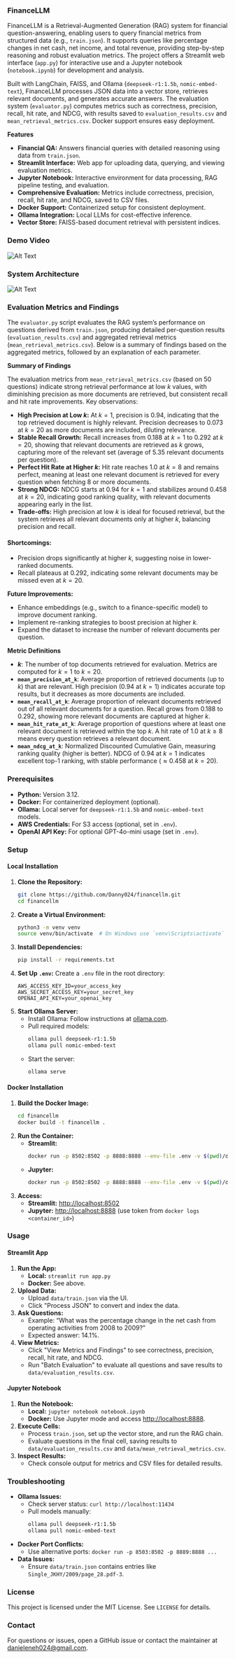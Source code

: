 ### FinanceLLM




FinanceLLM is a Retrieval-Augmented Generation (RAG) system for financial question-answering, enabling users to query financial metrics from structured data (e.g., `train.json`). It supports queries like percentage changes in net cash, net income, and total revenue, providing step-by-step reasoning and robust evaluation metrics. The project offers a Streamlit web interface (`app.py`) for interactive use and a Jupyter notebook (`notebook.ipynb`) for development and analysis.

Built with LangChain, FAISS, and Ollama (`deepseek-r1:1.5b`, `nomic-embed-text`), FinanceLLM processes JSON data into a vector store, retrieves relevant documents, and generates accurate answers. The evaluation system (`evaluator.py`) computes metrics such as correctness, precision, recall, hit rate, and NDCG, with results saved to `evaluation_results.csv` and `mean_retrieval_metrics.csv`. Docker support ensures easy deployment.



**Features**

* **Financial QA:** Answers financial queries with detailed reasoning using data from `train.json`.
* **Streamlit Interface:** Web app for uploading data, querying, and viewing evaluation metrics.
* **Jupyter Notebook:** Interactive environment for data processing, RAG pipeline testing, and evaluation.
* **Comprehensive Evaluation:** Metrics include correctness, precision, recall, hit rate, and NDCG, saved to CSV files.
* **Docker Support:** Containerized setup for consistent deployment.
* **Ollama Integration:** Local LLMs for cost-effective inference.
* **Vector Store:** FAISS-based document retrieval with persistent indices.

### Demo Video

![Alt Text](financellm.gif)


### System Architecture

![Alt Text](architecture.png)



### Evaluation Metrics and Findings

The `evaluator.py` script evaluates the RAG system’s performance on questions derived from `train.json`, producing detailed per-question results (`evaluation_results.csv`) and aggregated retrieval metrics (`mean_retrieval_metrics.csv`). Below is a summary of findings based on the aggregated metrics, followed by an explanation of each parameter.

**Summary of Findings**

The evaluation metrics from `mean_retrieval_metrics.csv` (based on 50 questions) indicate strong retrieval performance at low $k$ values, with diminishing precision as more documents are retrieved, but consistent recall and hit rate improvements. Key observations:

* **High Precision at Low $k$:** At $k=1$, precision is $0.94$, indicating that the top retrieved document is highly relevant. Precision decreases to $0.073$ at $k=20$ as more documents are included, diluting relevance.
* **Stable Recall Growth:** Recall increases from $0.188$ at $k=1$ to $0.292$ at $k=20$, showing that relevant documents are retrieved as $k$ grows, capturing more of the relevant set (average of $5.35$ relevant documents per question).
* **Perfect Hit Rate at Higher $k$:** Hit rate reaches $1.0$ at $k=8$ and remains perfect, meaning at least one relevant document is retrieved for every question when fetching 8 or more documents.
* **Strong NDCG:** NDCG starts at $0.94$ for $k=1$ and stabilizes around $0.458$ at $k=20$, indicating good ranking quality, with relevant documents appearing early in the list.
* **Trade-offs:** High precision at low $k$ is ideal for focused retrieval, but the system retrieves all relevant documents only at higher $k$, balancing precision and recall.

#### Shortcomings:

* Precision drops significantly at higher $k$, suggesting noise in lower-ranked documents.
* Recall plateaus at $0.292$, indicating some relevant documents may be missed even at $k=20$.

**Future Improvements:**

* Enhance embeddings (e.g., switch to a finance-specific model) to improve document ranking.
* Implement re-ranking strategies to boost precision at higher $k$.
* Expand the dataset to increase the number of relevant documents per question.

**Metric Definitions**

* **$k$**: The number of top documents retrieved for evaluation. Metrics are computed for $k=1$ to $k=20$.
* **`mean_precision_at_k`**: Average proportion of retrieved documents (up to $k$) that are relevant. High precision ($0.94$ at $k=1$) indicates accurate top results, but it decreases as more documents are included.
* **`mean_recall_at_k`**: Average proportion of relevant documents retrieved out of all relevant documents for a question. Recall grows from $0.188$ to $0.292$, showing more relevant documents are captured at higher $k$.
* **`mean_hit_rate_at_k`**: Average proportion of questions where at least one relevant document is retrieved within the top $k$. A hit rate of $1.0$ at $k \ge 8$ means every question retrieves a relevant document.
* **`mean_ndcg_at_k`**: Normalized Discounted Cumulative Gain, measuring ranking quality (higher is better). NDCG of $0.94$ at $k=1$ indicates excellent top-1 ranking, with stable performance ($\approx 0.458$ at $k=20$).

### Prerequisites

* **Python:** Version 3.12.
* **Docker:** For containerized deployment (optional).
* **Ollama:** Local server for `deepseek-r1:1.5b` and `nomic-embed-text` models.
* **AWS Credentials:** For S3 access (optional, set in `.env`).
* **OpenAI API Key:** For optional GPT-4o-mini usage (set in `.env`).

### Setup

#### Local Installation

1.  **Clone the Repository:**
    ```bash
    git clone https://github.com/Danny024/financellm.git
    cd financellm
    ```
2.  **Create a Virtual Environment:**
    ```bash
    python3 -m venv venv
    source venv/bin/activate  # On Windows use `venv\Scripts\activate`
    ```
3.  **Install Dependencies:**
    ```bash
    pip install -r requirements.txt
    ```
4.  **Set Up `.env`:**
    Create a `.env` file in the root directory:
    ```env
    AWS_ACCESS_KEY_ID=your_access_key
    AWS_SECRET_ACCESS_KEY=your_secret_key
    OPENAI_API_KEY=your_openai_key
    ```
5.  **Start Ollama Server:**
    * Install Ollama: Follow instructions at [ollama.com](https://ollama.com).
    * Pull required models:
        ```bash
        ollama pull deepseek-r1:1.5b
        ollama pull nomic-embed-text
        ```
    * Start the server:
        ```bash
        ollama serve
        ```

#### Docker Installation

1.  **Build the Docker Image:**
    ```bash
    cd financellm
    docker build -t financellm .
    ```
2.  **Run the Container:**
    * **Streamlit:**
        ```bash
        docker run -p 8502:8502 -p 8888:8888 --env-file .env -v $(pwd)/data:/app/data -v $(pwd)/vector_db:/app/vector_db financellm streamlit
        ```
    * **Jupyter:**
        ```bash
        docker run -p 8502:8502 -p 8888:8888 --env-file .env -v $(pwd)/data:/app/data -v $(pwd)/vector_db:/app/vector_db financellm jupyter
        ```
3.  **Access:**
    * **Streamlit:** [http://localhost:8502](http://localhost:8502)
    * **Jupyter:** [http://localhost:8888](http://localhost:8888) (use token from `docker logs <container_id>`)

### Usage

#### Streamlit App

1.  **Run the App:**
    * **Local:** `streamlit run app.py`
    * **Docker:** See above.
2.  **Upload Data:**
    * Upload `data/train.json` via the UI.
    * Click "Process JSON" to convert and index the data.
3.  **Ask Questions:**
    * Example: “What was the percentage change in the net cash from operating activities from 2008 to 2009?”
    * Expected answer: 14.1%.
4.  **View Metrics:**
    * Click "View Metrics and Findings" to see correctness, precision, recall, hit rate, and NDCG.
    * Run "Batch Evaluation" to evaluate all questions and save results to `data/evaluation_results.csv`.

#### Jupyter Notebook

1.  **Run the Notebook:**
    * **Local:** `jupyter notebook notebook.ipynb`
    * **Docker:** Use Jupyter mode and access [http://localhost:8888](http://localhost:8888).
2.  **Execute Cells:**
    * Process `train.json`, set up the vector store, and run the RAG chain.
    * Evaluate questions in the final cell, saving results to `data/evaluation_results.csv` and `data/mean_retrieval_metrics.csv`.
3.  **Inspect Results:**
    * Check console output for metrics and CSV files for detailed results.

### Troubleshooting

* **Ollama Issues:**
    * Check server status: `curl http://localhost:11434`
    * Pull models manually:
        ```bash
        ollama pull deepseek-r1:1.5b
        ollama pull nomic-embed-text
        ```
* **Docker Port Conflicts:**
    * Use alternative ports: `docker run -p 8503:8502 -p 8889:8888 ...`
* **Data Issues:**
    * Ensure `data/train.json` contains entries like `Single_JKHY/2009/page_28.pdf-3`.


### License

This project is licensed under the MIT License. See `LICENSE` for details.

### Contact

For questions or issues, open a GitHub issue or contact the maintainer at [danieleneh024@gmail.com](mailto:danieleneh024@gmail.com).